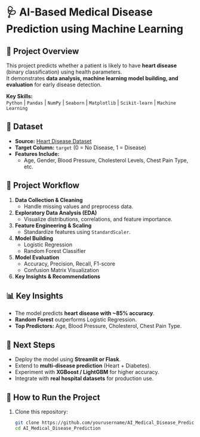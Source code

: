 # 🩺 AI-Based Medical Disease Prediction using Machine Learning

## 📌 Project Overview
This project predicts whether a patient is likely to have **heart disease** (binary classification) using health parameters.  
It demonstrates **data analysis, machine learning model building, and evaluation** for early disease detection.

**Key Skills:**  
`Python` | `Pandas` | `NumPy` | `Seaborn` | `Matplotlib` | `Scikit-learn` | `Machine Learning`

## 📂 Dataset
- **Source:** [Heart Disease Dataset](https://www.kaggle.com/datasets/johnsmith88/heart-disease-dataset)
- **Target Column:** `target` (0 = No Disease, 1 = Disease)
- **Features Include:**
  - Age, Gender, Blood Pressure, Cholesterol Levels, Chest Pain Type, etc.

## 🔹 Project Workflow
1. **Data Collection & Cleaning**
   - Handle missing values and preprocess data.
2. **Exploratory Data Analysis (EDA)**
   - Visualize distributions, correlations, and feature importance.
3. **Feature Engineering & Scaling**
   - Standardize features using `StandardScaler`.
4. **Model Building**
   - Logistic Regression  
   - Random Forest Classifier
5. **Model Evaluation**
   - Accuracy, Precision, Recall, F1-score  
   - Confusion Matrix Visualization
6. **Key Insights & Recommendations**
   

## 📊 Key Insights
- The model predicts **heart disease with ~85% accuracy**.
- **Random Forest** outperforms Logistic Regression.
- **Top Predictors:** Age, Blood Pressure, Cholesterol, Chest Pain Type.


## 🚀 Next Steps
- Deploy the model using **Streamlit or Flask**.
- Extend to **multi-disease prediction** (Heart + Diabetes).
- Experiment with **XGBoost / LightGBM** for higher accuracy.
- Integrate with **real hospital datasets** for production use.


## 📎 How to Run the Project
1. Clone this repository:
   ```bash
   git clone https://github.com/yourusername/AI_Medical_Disease_Prediction.git
   cd AI_Medical_Disease_Prediction
